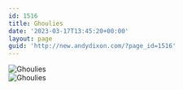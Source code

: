 ```yaml
---
id: 1516
title: Ghoulies
date: '2023-03-17T13:45:20+00:00'
layout: page
guid: 'http://new.andydixon.com/?page_id=1516'
---
```


![Ghoulies](https://i0.wp.com/assets.g8x2.ldn.idrivee2-23.com/posters/Ghoulies%2001.jpg?w=1200&ssl=1 "Ghoulies")  
![Ghoulies](https://i0.wp.com/assets.g8x2.ldn.idrivee2-23.com/posters/Ghoulies%2002.jpg?w=1200&ssl=1 "Ghoulies")